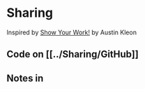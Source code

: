 # Sharing
Inspired by [Show Your Work!](https://www.amazon.com/Show-Your-Work-Austin-Kleon/dp/076117897X) by Austin Kleon

## Code on [[../Sharing/GitHub]]

## Notes in 